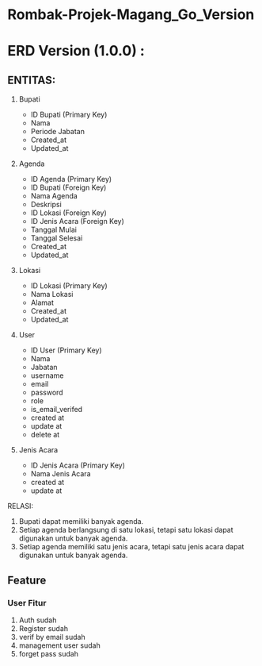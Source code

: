 # Rombak-Projek-Magang_Go_Version

# ERD Version (1.0.0) :

## ENTITAS:

1. Bupati
   - ID Bupati (Primary Key)
   - Nama
   - Periode Jabatan
   - Created_at
   - Updated_at

2. Agenda
   - ID Agenda (Primary Key)
   - ID Bupati (Foreign Key)
   - Nama Agenda
   - Deskripsi
   - ID Lokasi (Foreign Key)
   - ID Jenis Acara (Foreign Key)
   - Tanggal Mulai
   - Tanggal Selesai
   - Created_at
   - Updated_at

3. Lokasi
   - ID Lokasi (Primary Key)
   - Nama Lokasi
   - Alamat
   - Created_at
   - Updated_at

4. User
   - ID User (Primary Key)
   - Nama
   - Jabatan
   - username
   - email
   - password
   - role
   - is_email_verifed
   - created at
   - update at 
   - delete at

5. Jenis Acara
   - ID Jenis Acara (Primary Key)
   - Nama Jenis Acara
   - created at
   - update at 

RELASI:

1. Bupati dapat memiliki banyak agenda.
2. Setiap agenda berlangsung di satu lokasi, tetapi satu lokasi dapat digunakan untuk banyak agenda.
3. Setiap agenda memiliki satu jenis acara, tetapi satu jenis acara dapat digunakan untuk banyak agenda.

## Feature

### User Fitur 
1. Auth sudah
2. Register sudah 
3. verif by email sudah
4. management user sudah
5. forget pass sudah
